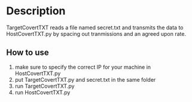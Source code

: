 # Description
TargetCovertTXT reads a file named secret.txt and transmits the data to HostCovertTXT.py by spacing out tranmissions and an agreed upon rate.

## How to use
1. make sure to specify the correct IP for your machine in HostCovertTXT.py
2. put TargetCovertTXT.py and secret.txt in the same folder
3. run TargetCovertTXT.py
4. run HostCovertTXT.py
